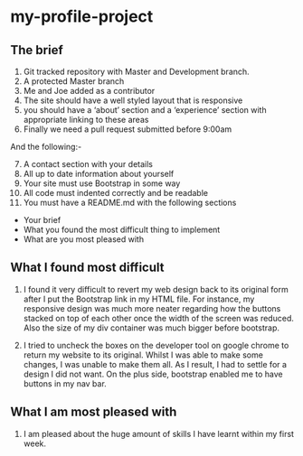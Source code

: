 # my-profile-project

## The brief

1. Git tracked repository with Master and Development branch.
2. A protected Master branch
3. Me and Joe added as a contributor
4. The site should have a well styled layout that is responsive
5. you should have a ‘about’ section and a ‘experience’ section with appropriate linking to these areas
6. Finally we need a pull request submitted before 9:00am

And the following:-

7. A contact section with your details
8. All up to date information about yourself
9. Your site must use Bootstrap in some way
10. All code must indented correctly and be readable
11. You must have a README.md with the following sections
* Your brief
* What you found the most difficult thing to implement
* What are you most pleased with

## What I found most difficult

1. I found it very difficult to revert my web design back to its original form after I put the Bootstrap link in my HTML file. For instance, my responsive design was much more neater regarding how the buttons stacked on top of each other once the width of the screen was reduced. Also the size of my div container was much bigger before bootstrap.

2. I tried to uncheck the boxes on the developer tool on google chrome to return my website to its original. Whilst I was able to make some changes, I was unable to make them all. As I result, I had to settle for a design I did not want. On the plus side, bootstrap enabled me to have buttons in my nav bar.

## What I am most pleased with

1. I am pleased about the huge amount of skills I have learnt within my first week.
